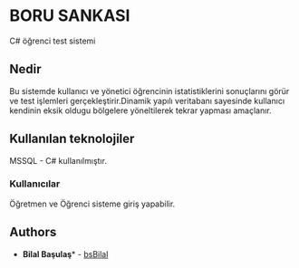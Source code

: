 # BORU SANKASI
C# öğrenci test sistemi

## Nedir
Bu sistemde kullanıcı ve yönetici öğrencinin istatistiklerini sonuçlarını görür ve test işlemleri gerçekleştirir.Dinamik yapılı veritabanı sayesinde kullanıcı kendinin eksik oldugu bölgelere yöneltilerek tekrar yapması amaçlanır.


## Kullanılan teknolojiler
MSSQL - C# kullanılmıştır.

### Kullanıcılar
Öğretmen ve Öğrenci sisteme giriş yapabilir.


## Authors

* **Bilal Başulaş*** - [bsBilal](https://github.com/bsBilal)

